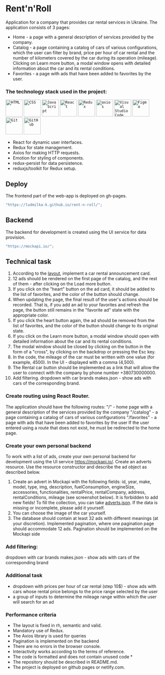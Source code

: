 # Rent'n'Roll

Application for a company that provides car rental services in Ukraine. 
The application consists of 3 pages:

- Home - a page with a general description of services provided by the company.
- Catalog - a page containing a catalog of cars of various configurations,
  which the user can filter by brand, price per hour of car rental and 
  the number of kilometers covered by the car during its operation (mileage).
  Clicking on Learn more button, a modal window opens with detailed information
  about the car and its rental conditions.
- Favorites - a page with ads that have been added to favorites by the user.

### The technology stack used in the project:

<code><img height="55" src="https://user-images.githubusercontent.com/25181517/192158954-f88b5814-d510-4564-b285-dff7d6400dad.png" alt="HTML" title="HTML" /></code>
<code><img height="55" src="https://user-images.githubusercontent.com/25181517/183898674-75a4a1b1-f960-4ea9-abcb-637170a00a75.png" alt="CSS" title="CSS" /></code>
<code><img height="55" src="https://user-images.githubusercontent.com/25181517/117447155-6a868a00-af3d-11eb-9cfe-245df15c9f3f.png" alt="JavaScript" title="JavaScript" /></code>
<code><img height="55" src="https://user-images.githubusercontent.com/25181517/183897015-94a058a6-b86e-4e42-a37f-bf92061753e5.png" alt="React" title="React" /></code>
<code><img height="55" src="https://user-images.githubusercontent.com/25181517/187896150-cc1dcb12-d490-445c-8e4d-1275cd2388d6.png" alt="Redux" title="Redux" /></code>
<code><img height="55" src="https://avatars.githubusercontent.com/u/32372333?s=48&v=4" alt="axios" title="axios" /></code>
<code><img height="55" src="https://user-images.githubusercontent.com/25181517/192108891-d86b6220-e232-423a-bf5f-90903e6887c3.png" alt="Visual Studio Code" title="Visual Studio Code" /></code>
<code><img height="55" src="https://user-images.githubusercontent.com/25181517/189715289-df3ee512-6eca-463f-a0f4-c10d94a06b2f.png" alt="Figma" title="Figma" /></code>
<code><img height="55" src="https://user-images.githubusercontent.com/25181517/192108372-f71d70ac-7ae6-4c0d-8395-51d8870c2ef0.png" alt="Git" title="Git" /></code>
<code><img height="55" src="https://user-images.githubusercontent.com/25181517/192108374-8da61ba1-99ec-41d7-80b8-fb2f7c0a4948.png" alt="GitHub" title="GitHub" /></code>

- React for dynamic user interfaces.
- Redux for state management.
- Axios for making HTTP requests.
- Emotion for styling of components.
- redux-persist for data persistence.
- reduxjs/toolkit for Redux setup.

## Deploy

The frontend part of the web-app is deployed on gh-pages.

```javascript
"https://ludmilka-k.github.io/rent-n-roll/";
```

## Backend

The backend for development is created using the UI service for data provision.

```javascript
"https://mockapi.io/";
```

## Technical task
1. According to the [layout](https://www.figma.com/file/hXVamMJrHavxHye9GPCVJP/Test-(Copy)?type=design&node-id=95-821&mode=design&t=nhpL3aRZC5Z50hKa-0), implement a car rental announcement card.
2. 12 ads should be rendered on the first page of the catalog, and the rest of them - after clicking on the Load more button.
3. If you click on the "heart" button on the ad card, it should be added to the list of favorites, and the color of the button should change.
4. When updating the page, the final result of the user's actions should be recorded. That is, if you add an ad to your favorites and refresh the page, the button still remains in the "favorite ad" state with the appropriate color.
5. If you click the heart button again, the ad should be removed from the list of favorites, and the color of the button should change to its original state.
6. If you click on the Learn more button, a modal window should open with detailed information about the car and its rental conditions.
7. The modal window should be closed by clicking on the button in the form of a "cross", by clicking on the backdrop or pressing the Esc key.
8. In the code, the mileage of the car must be written with one value (for example, 4500). In the UI - displayed with a comma (4,500).
9. The Rental car button should be implemented as a link that will allow the user to connect with the company by phone number +380730000000.
10. Add filtering. dropdown with car brands makes.json - show ads with cars of the corresponding brand.

### Create routing using React Router.
The application should have the following routes: "/" - home page with a general 
description of the services provided by the company "/catalog" - a page containing a catalog of cars of various 
configurations "/favorites" - a page with ads that have been added to favorites by the user If the user entered using 
a route that does not exist, he must be redirected to the home page.

### Create your own personal backend
To work with a list of ads, create your own personal backend for development using the UI service https://mockapi.io/.
Create an adverts resource. Use the resource constructor and describe the ad object as described below.
1. Create an advert in Mockapi with the following fields: id, year, make, model, type, img, description, fuelConsumption, engineSize, accessories, functionalities, rentalPrice, rentalCompany, address, rentalConditions, mileage (see screenshot below). It is forbidden to add new fields! To fill the collection, you can take [adverts.json](https://drive.google.com/file/d/1sDtZQX4awbRiqa5mSagngqKBZeMMRUMO/view). If the data is missing or incomplete, please add it yourself.
2. You can choose the image of the car yourself.
3. The database should contain at least 32 ads with different meanings (at your discretion). Implemented pagination, where one pagination page should accommodate 12 ads. Pagination should be implemented on the Mockapi side

### Add filtering:
dropdown with car brands makes.json - show ads with cars of the corresponding brand

### Additional task
- dropdown with prices per hour of car rental (step 10$) - show ads with cars whose rental price belongs to the price range selected by the user
- a group of inputs to determine the mileage range within which the user will search for an ad

### Performance criteria
 * The layout is fixed in rh, semantic and valid.
 * Mandatory use of Redux.
 * The Axios library is used for queries
 * Pagination is implemented on the backend
 * There are no errors in the browser console.
 * Interactivity works according to the terms of reference.
 * The code is formatted and does not contain unused code * 
 * The repository should be described in README.md.
 * The project is deployed on github pages or netlify.com.
